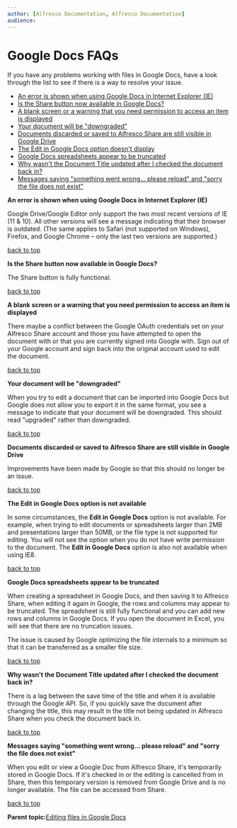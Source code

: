 ```yaml
---
author: [Alfresco Documentation, Alfresco Documentation]
audience: 
---
```


# Google Docs FAQs

If you have any problems working with files in Google Docs, have a look through the list to see if there is a way to resolve your issue.

-   [An error is shown when using Google Docs in Internet Explorer \(IE\)](library-content-gdocs-troubleshooting.md#1)
-   [Is the Share button now available in Google Docs?](library-content-gdocs-troubleshooting.md#2)
-   [A blank screen or a warning that you need permission to access an item is displayed](library-content-gdocs-troubleshooting.md#3)
-   [Your document will be "downgraded"](library-content-gdocs-troubleshooting.md#4)
-   [Documents discarded or saved to Alfresco Share are still visible in Google Drive](library-content-gdocs-troubleshooting.md#5)
-   [The Edit in Google Docs option doesn't display](library-content-gdocs-troubleshooting.md#6)
-   [Google Docs spreadsheets appear to be truncated](library-content-gdocs-troubleshooting.md#7)
-   [Why wasn't the Document Title updated after I checked the document back in?](library-content-gdocs-troubleshooting.md#8)
-   [Messages saying "something went wrong... please reload" and "sorry the file does not exist"](library-content-gdocs-troubleshooting.md#9)

**An error is shown when using Google Docs in Internet Explorer \(IE\)**

Google Drive/Google Editor only support the two most recent versions of IE \(11 & 10\). All other versions will see a message indicating that their browser is outdated. \(The same applies to Safari \(not supported on Windows\), Firefox, and Google Chrome – only the last two versions are supported.\)

[back to top](library-content-gdocs-troubleshooting.md#)

**Is the Share button now available in Google Docs?**

The Share button is fully functional.

[back to top](library-content-gdocs-troubleshooting.md#)

**A blank screen or a warning that you need permission to access an item is displayed**

There maybe a conflict between the Google OAuth credentials set on your Alfresco Share account and those you have attempted to open the document with or that you are currently signed into Google with. Sign out of your Google account and sign back into the original account used to edit the document.

[back to top](library-content-gdocs-troubleshooting.md#)

**Your document will be "downgraded"**

When you try to edit a document that can be imported into Google Docs but Google does not allow you to export it in the same format, you see a message to indicate that your document will be downgraded. This should read "upgraded" rather than downgraded.

[back to top](library-content-gdocs-troubleshooting.md#)

**Documents discarded or saved to Alfresco Share are still visible in Google Drive**

Improvements have been made by Google so that this should no longer be an issue.

[back to top](library-content-gdocs-troubleshooting.md#)

**The Edit in Google Docs option is not available**

In some circumstances, the **Edit in Google Docs** option is not available. For example, when trying to edit documents or spreadsheets larger than 2MB and presentations larger than 50MB, or the file type is not supported for editing. You will not see the option when you do not have write permission to the document. The **Edit in Google Docs** option is also not available when using IE8.

[back to top](library-content-gdocs-troubleshooting.md#)

**Google Docs spreadsheets appear to be truncated**

When creating a spreadsheet in Google Docs, and then saving it to Alfresco Share, when editing it again in Google, the rows and columns may appear to be truncated. The spreadsheet is still fully functional and you can add new rows and columns in Google Docs. If you open the document in Excel, you will see that there are no truncation issues.

The issue is caused by Google optimizing the file internals to a minimum so that it can be transferred as a smaller file size.

[back to top](library-content-gdocs-troubleshooting.md#)

**Why wasn't the Document Title updated after I checked the document back in?**

There is a lag between the save time of the title and when it is available through the Google API. So, if you quickly save the document after changing the title, this may result in the title not being updated in Alfresco Share when you check the document back in.

[back to top](library-content-gdocs-troubleshooting.md#)

**Messages saying "something went wrong... please reload" and "sorry the file does not exist"**

When you edit or view a Google Doc from Alfresco Share, it's temporarily stored in Google Docs. If it's checked in or the editing is cancelled from in Share, then this temporary version is removed from Google Drive and is no longer available. The file can be accessed from Share.

[back to top](library-content-gdocs-troubleshooting.md#)

**Parent topic:**[Editing files in Google Docs](../tasks/library-edit-content-googledocs.md)

